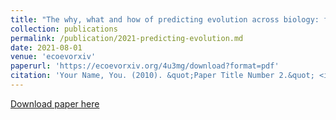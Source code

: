 ```yaml
---
title: "The why, what and how of predicting evolution across biology: from disease to biotechnology to biodiversity"
collection: publications
permalink: /publication/2021-predicting-evolution.md
date: 2021-08-01
venue: 'ecoevorxiv'
paperurl: 'https://ecoevorxiv.org/4u3mg/download?format=pdf'
citation: 'Your Name, You. (2010). &quot;Paper Title Number 2.&quot; <i>Journal 1</i>. 1(2).'
---
```


[Download paper here](https://ecoevorxiv.org/4u3mg/download?format=pdf)
